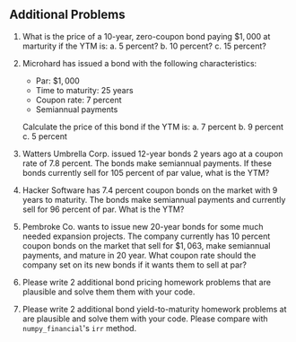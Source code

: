 ## Additional Problems

1. What is the price of a 10-year, zero-coupon bond paying $\$1,000$ at marturity if the YTM is:
    a. 5 percent?
    b. 10 percent?
    c. 15 percent?
    
2. Microhard has issued a bond with the following characteristics:
    - Par: $\$1,000$
    - Time to maturity: 25 years
    - Coupon rate: 7 percent
    - Semiannual payments
    
   Calculate the price of this bond if the YTM is:
   a. 7 percent
   b. 9 percent
   c. 5 percent
   
3. Watters Umbrella Corp. issued 12-year bonds 2 years ago at a coupon rate of 7.8 percent. The bonds make semiannual payments. If these bonds currently sell for 105 percent of par value, what is the YTM?

4. Hacker Software has 7.4 percent coupon bonds on the market with 9 years to maturity. The bonds make semiannual payments and currently sell for 96 percent of par. What is the YTM?

5. Pembroke Co. wants to issue new 20-year bonds for some much needed expansion projects. The company currently has 10 percent coupon bonds on the market that sell for $\$1,063$, make semiannual payments, and mature in 20 year. What coupon rate should the company set on its new bonds if it wants them to sell at par?

6. Please write 2 additional bond pricing homework problems that are plausible and solve them them with your code. 

7. Please write 2 additional bond yield-to-maturity homework problems at are plausible and solve them with your code. Please compare with `numpy_financial`'s `irr` method.